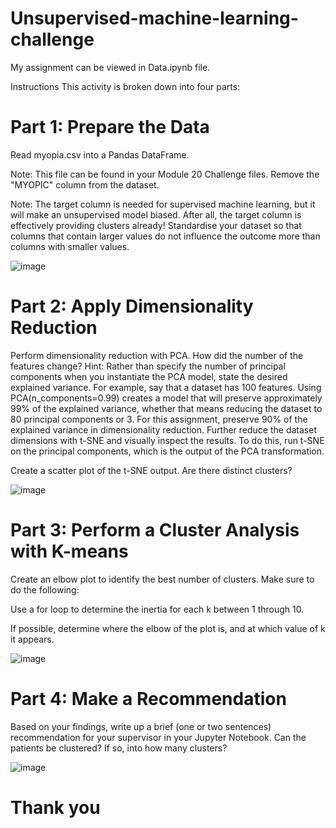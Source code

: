 # Unsupervised-machine-learning-challenge

My assignment can be viewed in Data.ipynb file.

Instructions
This activity is broken down into four parts:

# Part 1: Prepare the Data
Read myopia.csv into a Pandas DataFrame.

Note: This file can be found in your Module 20 Challenge files.
Remove the "MYOPIC" column from the dataset.

Note: The target column is needed for supervised machine learning, but it will make an unsupervised model biased. After all, the target column is effectively providing clusters already!
Standardise your dataset so that columns that contain larger values do not influence the outcome more than columns with smaller values.

![image](https://user-images.githubusercontent.com/107616415/210191318-b2ec9039-e2be-4df2-a079-c363947095f2.png)


# Part 2: Apply Dimensionality Reduction
Perform dimensionality reduction with PCA. How did the number of the features change?
Hint: Rather than specify the number of principal components when you instantiate the PCA model, state the desired explained variance. For example, say that a dataset has 100 features. Using PCA(n_components=0.99) creates a model that will preserve approximately 99% of the explained variance, whether that means reducing the dataset to 80 principal components or 3. For this assignment, preserve 90% of the explained variance in dimensionality reduction.
Further reduce the dataset dimensions with t-SNE and visually inspect the results. To do this, run t-SNE on the principal components, which is the output of the PCA transformation.

Create a scatter plot of the t-SNE output. Are there distinct clusters?

![image](https://user-images.githubusercontent.com/107616415/210191328-c731a991-4478-4879-af9a-5cb3d9a830c8.png)



# Part 3: Perform a Cluster Analysis with K-means
Create an elbow plot to identify the best number of clusters. Make sure to do the following:

Use a for loop to determine the inertia for each k between 1 through 10.

If possible, determine where the elbow of the plot is, and at which value of k it appears.

![image](https://user-images.githubusercontent.com/107616415/210191351-0bffe7cc-f194-47d2-b85d-58f54d86583a.png)


# Part 4: Make a Recommendation
Based on your findings, write up a brief (one or two sentences) recommendation for your supervisor in your Jupyter Notebook. Can the patients be clustered? If so, into how many clusters?

![image](https://user-images.githubusercontent.com/107616415/210191365-311d8508-b58c-4dd4-b05f-10315ebfe80c.png)


# Thank you

